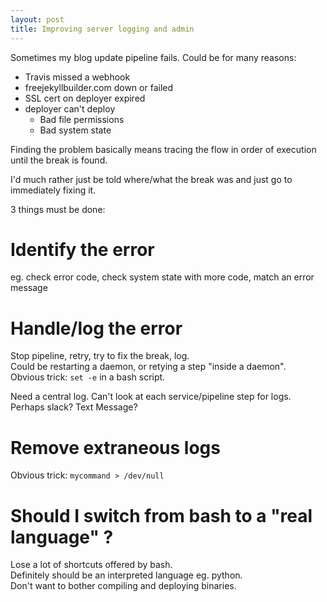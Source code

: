 ```yaml
---
layout: post
title: Improving server logging and admin
---
```

Sometimes my blog update pipeline fails.  Could be for many reasons:  
* Travis missed a webhook
* freejekyllbuilder.com down or failed
* SSL cert on deployer expired
* deployer can't deploy
  * Bad file permissions
  * Bad system state
  
Finding the problem basically means tracing
the flow in order of execution until the
break is found.  
  
I'd much rather just be told where/what the break was and just go to immediately fixing it.  
  
3 things must be done:  
# Identify the error 
eg. check error code, check system state with more code, match an error message  
# Handle/log the error
Stop pipeline, retry, try to fix the break, log.  
Could be restarting a daemon, or retying a step "inside a daemon".  
Obvious trick: `set -e` in a bash script.  
  
Need a central log.  Can't look at each service/pipeline step for logs.
Perhaps slack?  Text Message?

# Remove extraneous logs
Obvious trick: `mycommand > /dev/null`


# Should I switch from bash to a "real language" ?
Lose a lot of shortcuts offered by bash.  
Definitely should be an interpreted language eg. python.  
Don't want to bother compiling and deploying binaries.
